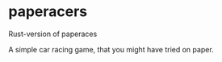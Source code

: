 # paperacers
Rust-version of paperaces

A simple car racing game, that you might have tried on paper.
